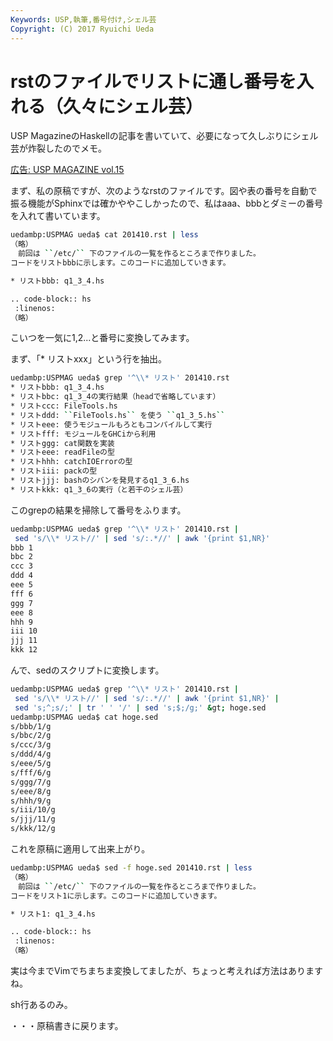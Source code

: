 ```yaml
---
Keywords: USP,執筆,番号付け,シェル芸
Copyright: (C) 2017 Ryuichi Ueda
---
```


# rstのファイルでリストに通し番号を入れる（久々にシェル芸）
USP MagazineのHaskellの記事を書いていて、必要になって久しぶりにシェル芸が炸裂したのでメモ。

<a href="http://www.amazon.co.jp/gp/product/490480709X/ref=as_li_ss_tl?ie=UTF8&camp=247&creative=7399&creativeASIN=490480709X&linkCode=as2&tag=ryuichiueda-22">広告: USP MAGAZINE vol.15</a><img src="http://ir-jp.amazon-adsystem.com/e/ir?t=ryuichiueda-22&l=as2&o=9&a=490480709X" width="1" height="1" border="0" alt="" style="border:none !important; margin:0px !important;" />


まず、私の原稿ですが、次のようなrstのファイルです。図や表の番号を自動で振る機能がSphinxでは確かややこしかったので、私はaaa、bbbとダミーの番号を入れて書いています。

<!--more-->

```bash
uedambp:USPMAG ueda$ cat 201410.rst | less
（略）
　前回は ``/etc/`` 下のファイルの一覧を作るところまで作りました。
コードをリストbbbに示します。このコードに追加していきます。

* リストbbb: q1_3_4.hs

.. code-block:: hs
 :linenos: 
（略）
```

こいつを一気に1,2...と番号に変換してみます。

まず、「* リストxxx」という行を抽出。

```bash
uedambp:USPMAG ueda$ grep '^\\* リスト' 201410.rst
* リストbbb: q1_3_4.hs
* リストbbc: q1_3_4の実行結果（headで省略しています）
* リストccc: FileTools.hs
* リストddd: ``FileTools.hs`` を使う ``q1_3_5.hs``
* リストeee: 使うモジュールもろともコンパイルして実行
* リストfff: モジュールをGHCiから利用
* リストggg: cat関数を実装
* リストeee: readFileの型
* リストhhh: catchIOErrorの型
* リストiii: packの型
* リストjjj: bashのシバンを発見するq1_3_6.hs
* リストkkk: q1_3_6の実行（と若干のシェル芸）
```

このgrepの結果を掃除して番号をふります。

```bash
uedambp:USPMAG ueda$ grep '^\\* リスト' 201410.rst |
 sed 's/\\* リスト//' | sed 's/:.*//' | awk '{print $1,NR}'
bbb 1
bbc 2
ccc 3
ddd 4
eee 5
fff 6
ggg 7
eee 8
hhh 9
iii 10
jjj 11
kkk 12
```

んで、sedのスクリプトに変換します。

```bash
uedambp:USPMAG ueda$ grep '^\\* リスト' 201410.rst |
 sed 's/\\* リスト//' | sed 's/:.*//' | awk '{print $1,NR}' |
 sed 's;^;s/;' | tr ' ' '/' | sed 's;$;/g;' &gt; hoge.sed
uedambp:USPMAG ueda$ cat hoge.sed 
s/bbb/1/g
s/bbc/2/g
s/ccc/3/g
s/ddd/4/g
s/eee/5/g
s/fff/6/g
s/ggg/7/g
s/eee/8/g
s/hhh/9/g
s/iii/10/g
s/jjj/11/g
s/kkk/12/g
```

これを原稿に適用して出来上がり。

```bash
uedambp:USPMAG ueda$ sed -f hoge.sed 201410.rst | less
（略）
　前回は ``/etc/`` 下のファイルの一覧を作るところまで作りました。
コードをリスト1に示します。このコードに追加していきます。

* リスト1: q1_3_4.hs

.. code-block:: hs
 :linenos: 
（略）
```

実は今までVimでちまちま変換してましたが、ちょっと考えれば方法はありますね。

sh行あるのみ。


・・・原稿書きに戻ります。
